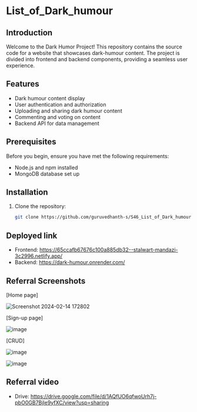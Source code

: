 # List_of_Dark_humour

## Introduction

Welcome to the Dark Humor Project! This repository contains the source code for a website that showcases dark-humour content. The project is divided into frontend and backend components, providing a seamless user experience.

## Features

- Dark humour content display
- User authentication and authorization
- Uploading and sharing dark humour content
- Commenting and voting on content
- Backend API for data management

## Prerequisites

Before you begin, ensure you have met the following requirements:

- Node.js and npm installed
- MongoDB database set up

## Installation

1. Clone the repository:

   ```bash
   git clone https://github.com/guruvedhanth-s/S46_List_of_Dark_humour.git


## Deployed link

- Frontend: https://65ccafb67676c100a885db32--stalwart-mandazi-3c2996.netlify.app/
- Backend: https://dark-humour.onrender.com/


## Referral Screenshots

[Home page]

![Screenshot 2024-02-14 172802](https://github.com/kalviumcommunity/S46_List_of_Dark_humour/assets/88874107/ccfa7179-5b32-4825-9a01-6bc61a8106ee)


[Sign-up page]

![image](https://github.com/kalviumcommunity/S46_List_of_Dark_humour/assets/88874107/e5e422a2-0680-4c00-98a0-5de77bd9a3ea)


[CRUD]


![image](https://github.com/kalviumcommunity/S46_List_of_Dark_humour/assets/88874107/6dfb40a4-19a5-4f34-987e-b1d7335fe4c3)


![image](https://github.com/kalviumcommunity/S46_List_of_Dark_humour/assets/88874107/904b0ee4-96d4-4311-b4ef-6e685f2029c4)



## Referral video

- Drive: https://drive.google.com/file/d/1AQfUO6qfwoUrh7j-pbO0GB7BjIe9yfXC/view?usp=sharing

